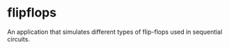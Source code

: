 flipflops
=========

An application that simulates different types of flip-flops used in sequential circuits.
